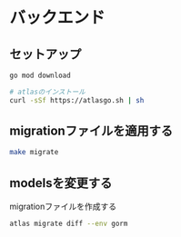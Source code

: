 # バックエンド

## セットアップ

```sh
go mod download

# atlasのインストール
curl -sSf https://atlasgo.sh | sh
```

## migrationファイルを適用する

```sh
make migrate
```

## modelsを変更する

migrationファイルを作成する

```sh
atlas migrate diff --env gorm
```
